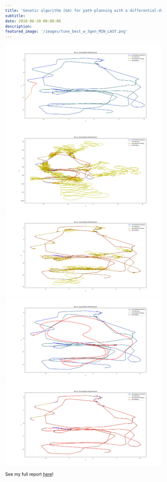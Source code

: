 ```yaml
---
title: 'Genetic algorithm (GA) for path-planning with a differential-drive robot'
subtitle:
date: 2018-06-30 00:00:00
description:
featured_image: '/images/tune_best_w_5gen_MIN_LAST.png'
---
```


<div class="gallery" data-columns="2">
    <img src="../images/tune_best2_so_far_MAX_FIRST.png">
    <img src="../images/25_10_10_01_poplist_MIN_LAST.png">
    <img src="../images/20_10_10_01_poplist_mut5_MIN_LAST.png">
    <img src="../images/tune_best_so_far_MIN_FIRST.png">
</div>

<img src="../images/tune_best_w_5gen_MIN_LAST.png">

See my full report <a id="raw-url" href="https://github.com/mossti/Portfolio/blob/master/docs/ga_report.pdf">here</a>!